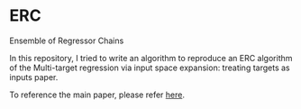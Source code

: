 # ERC
Ensemble of Regressor Chains

In this repository, I tried to write an algorithm to reproduce an ERC algorithm of the Multi-target regression via input space expansion: treating targets as inputs paper.

To reference the main paper, please refer [here](https://link.springer.com/article/10.1007/s10994-016-5546-z).